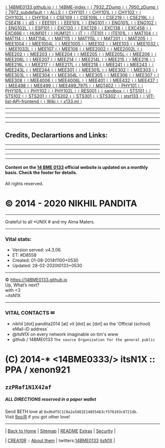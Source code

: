 [   `|`  	14BME0133.github.io	  `|`   ](	https://14BME0133.github.io/14BME0133.github.io	)
[   `|`  	14BME-index	  `|`   ](	https://14BME0133.github.io/14BME-index	)
[   `|`  	7932_ZDump	  `|`   ](	https://14BME0133.github.io/7932_ZDump	)
[   `|`  	7950_zDump	  `|`   ](	https://14BME0133.github.io/7950_zDump	)
[   `|`  	7972_subdefault	  `|`   ](	https://14BME0133.github.io/7972_subdefault	)
[   `|`  	ALLS	  `|`   ](	https://14BME0133.github.io/ALLS	)
[   `|`  	CHY101	  `|`   ](	https://14BME0133.github.io/CHY101	)
[   `|`  	CHY101L	  `|`   ](	https://14BME0133.github.io/CHY101L	)
[   `|`  	CHY102	  `|`   ](	https://14BME0133.github.io/CHY102	)
[   `|`  	CHY102L	  `|`   ](	https://14BME0133.github.io/CHY102L	)
[   `|`  	CHY104	  `|`   ](	https://14BME0133.github.io/CHY104	)
[   `|`  	CSE109	  `|`   ](	https://14BME0133.github.io/CSE109	)
[   `|`  	CSE109L	  `|`   ](	https://14BME0133.github.io/CSE109L	)
[   `|`  	CSE219	  `|`   ](	https://14BME0133.github.io/CSE219	)
[   `|`  	CSE219L	  `|`   ](	https://14BME0133.github.io/CSE219L	)
[   `|`  	CSE418 	  `|`   ](	https://14BME0133.github.io/CSE418	)
[   `|`  	d3	  `|`   ](	https://14BME0133.github.io/d3	)
[   `|`  	EEE101	  `|`   ](	https://14BME0133.github.io/EEE101	)
[   `|`  	EEE101L	  `|`   ](	https://14BME0133.github.io/EEE101L	)
[   `|`  	ENG101	  `|`   ](	https://14BME0133.github.io/ENG101	)
[   `|`  	ENG101L	  `|`   ](	https://14BME0133.github.io/ENG101L	)
[   `|`  	ENG102	  `|`   ](	https://14BME0133.github.io/ENG102	)
[   `|`  	ENG102L	  `|`   ](	https://14BME0133.github.io/ENG102L	)
[   `|`  	ESP101	  `|`   ](	https://14BME0133.github.io/ESP101	)
[   `|`  	EXC120	  `|`   ](	https://14BME0133.github.io/EXC120	)
[   `|`  	EXC129	  `|`   ](	https://14BME0133.github.io/EXC129	)
[   `|`  	EXC138	  `|`   ](	https://14BME0133.github.io/EXC138	)
[   `|`  	EXC458	  `|`   ](	https://14BME0133.github.io/EXC458	)
[   `|`  	EXC666	  `|`   ](	https://14BME0133.github.io/EXC666	)
[   `|`  	HUM101	  `|`   ](	https://14BME0133.github.io/HUM101	)
[   `|`  	HUM121	  `|`   ](	https://14BME0133.github.io/HUM121	)
[   `|`  	IT	  `|`   ](	https://14BME0133.github.io/IT	)
[   `|`  	ITE101	  `|`   ](	https://14BME0133.github.io/ITE101	)
[   `|`  	ITE101L	  `|`   ](	https://14BME0133.github.io/ITE101L	)
[   `|`  	MAT104	  `|`   ](	https://14BME0133.github.io/MAT104	)
[   `|`  	MAT114	  `|`   ](	https://14BME0133.github.io/MAT114	)
[   `|`  	MAT114L	  `|`   ](	https://14BME0133.github.io/MAT114L	)
[   `|`  	MAT115	  `|`   ](	https://14BME0133.github.io/MAT115	)
[   `|`  	MAT115L	  `|`   ](	https://14BME0133.github.io/MAT115L	)
[   `|`  	MAT201	  `|`   ](	https://14BME0133.github.io/MAT201	)
[   `|`  	MAT205	  `|`   ](	https://14BME0133.github.io/MAT205	)
[   `|`  	MEE1004	  `|`   ](	https://14BME0133.github.io/MEE1004	)
[   `|`  	MEE1004L	  `|`   ](	https://14BME0133.github.io/MEE1004L	)
[   `|`  	MEE1005	  `|`   ](	https://14BME0133.github.io/MEE1005	)
[   `|`  	MEE102	  `|`   ](	https://14BME0133.github.io/MEE102	)
[   `|`  	MEE103	  `|`   ](	https://14BME0133.github.io/MEE103	)
[   `|`  	MEE1032	  `|`   ](	https://14BME0133.github.io/MEE1032	)
[   `|`  	MEE1032L	  `|`   ](	https://14BME0133.github.io/MEE1032L	)
[   `|`  	MEE107	  `|`   ](	https://14BME0133.github.io/MEE107	)
[   `|`  	MEE108	  `|`   ](	https://14BME0133.github.io/MEE108	)
[   `|`  	MEE2002	  `|`   ](	https://14BME0133.github.io/MEE2002	)
[   `|`  	MEE2002L	  `|`   ](	https://14BME0133.github.io/MEE2002L	)
[   `|`  	MEE202	  `|`   ](	https://14BME0133.github.io/MEE202	)
[   `|`  	MEE203	  `|`   ](	https://14BME0133.github.io/MEE203	)
[   `|`  	MEE204	  `|`   ](	https://14BME0133.github.io/MEE204	)
[   `|`  	MEE205	  `|`   ](	https://14BME0133.github.io/MEE205	)
[   `|`  	MEE205L	  `|`   ](	https://14BME0133.github.io/MEE205L	)
[   `|`  	MEE206	  `|`   ](	https://14BME0133.github.io/MEE206	)
[   `|`  	MEE206L	  `|`   ](	https://14BME0133.github.io/MEE206L	)
[   `|`  	MEE207	  `|`   ](	https://14BME0133.github.io/MEE207	)
[   `|`  	MEE214	  `|`   ](	https://14BME0133.github.io/MEE214	)
[   `|`  	MEE214L	  `|`   ](	https://14BME0133.github.io/MEE214L	)
[   `|`  	MEE215	  `|`   ](	https://14BME0133.github.io/MEE215	)
[   `|`  	MEE216	  `|`   ](	https://14BME0133.github.io/MEE216	)
[   `|`  	MEE216L	  `|`   ](	https://14BME0133.github.io/MEE216L	)
[   `|`  	MEE217	  `|`   ](	https://14BME0133.github.io/MEE217	)
[   `|`  	MEE217L	  `|`   ](	https://14BME0133.github.io/MEE217L	)
[   `|`  	MEE218	  `|`   ](	https://14BME0133.github.io/MEE218	)
[   `|`  	MEE241	  `|`   ](	https://14BME0133.github.io/MEE241	)
[   `|`  	MEE243	  `|`   ](	https://14BME0133.github.io/MEE243	)
[   `|`  	MEE243L	  `|`   ](	https://14BME0133.github.io/MEE243L	)
[   `|`  	MEE244	  `|`   ](	https://14BME0133.github.io/MEE244	)
[   `|`  	MEE301	  `|`   ](	https://14BME0133.github.io/MEE301	)
[   `|`  	MEE301L	  `|`   ](	https://14BME0133.github.io/MEE301L	)
[   `|`  	MEE302	  `|`   ](	https://14BME0133.github.io/MEE302	)
[   `|`  	MEE303	  `|`   ](	https://14BME0133.github.io/MEE303	)
[   `|`  	MEE303L	  `|`   ](	https://14BME0133.github.io/MEE303L	)
[   `|`  	MEE304	  `|`   ](	https://14BME0133.github.io/MEE304	)
[   `|`  	MEE304L	  `|`   ](	https://14BME0133.github.io/MEE304L	)
[   `|`  	MEE305	  `|`   ](	https://14BME0133.github.io/MEE305	)
[   `|`  	MEE306	  `|`   ](	https://14BME0133.github.io/MEE306	)
[   `|`  	MEE307	  `|`   ](	https://14BME0133.github.io/MEE307	)
[   `|`  	MEE308	  `|`   ](	https://14BME0133.github.io/MEE308	)
[   `|`  	MEE4006	  `|`   ](	https://14BME0133.github.io/MEE4006	)
[   `|`  	MEE4006L	  `|`   ](	https://14BME0133.github.io/MEE4006L	)
[   `|`  	MEE401	  `|`   ](	https://14BME0133.github.io/MEE401	)
[   `|`  	MEE432	  `|`   ](	https://14BME0133.github.io/MEE432	)
[   `|`  	MEE437	  `|`   ](	https://14BME0133.github.io/MEE437	)
[   `|`  	MEE498	  `|`   ](	https://14BME0133.github.io/MEE498	)
[   `|`  	MEE499	  `|`   ](	https://14BME0133.github.io/MEE499	)
[   `|`  	MEE499_7975	  `|`   ](	https://14BME0133.github.io/MEE499_7975	)
[   `|`  	MGT402	  `|`   ](	https://14BME0133.github.io/MGT402	)
[   `|`  	PHY101	  `|`   ](	https://14BME0133.github.io/PHY101	)
[   `|`  	PHY101L	  `|`   ](	https://14BME0133.github.io/PHY101L	)
[   `|`  	PHY102	  `|`   ](	https://14BME0133.github.io/PHY102	)
[   `|`  	PHY102L	  `|`   ](	https://14BME0133.github.io/PHY102L	)
[   `|`  	RES001	  `|`   ](	https://14BME0133.github.io/RES001	)
[   `|`  	sandbox	  `|`   ](	https://14BME0133.github.io/sandbox	)
[   `|`  	STS101	  `|`   ](	https://14BME0133.github.io/STS101	)
[   `|`  	STS102	  `|`   ](	https://14BME0133.github.io/STS102	)
[   `|`  	STS201	  `|`   ](	https://14BME0133.github.io/STS201	)
[   `|`  	STS202	  `|`   ](	https://14BME0133.github.io/STS202	)
[   `|`  	STS301	  `|`   ](	https://14BME0133.github.io/STS301	)
[   `|`  	STS302	  `|`   ](	https://14BME0133.github.io/STS302	)
[   `|`  	stst133	  `|`   ](	https://14BME0133.github.io/stst133	)
[   `|`  	VIT-list-API-frontend	  `|`   ](	https://14BME0133.github.io/VIT-list-API-frontend	)
[   `|`  	Wiki	  `|`   ](	https://14BME0133.github.io/Wiki	)
[   `|`  	x133.ml	  `|`   ](	https://14BME0133.github.io/x133.ml	)
				
				
				


<hr />
<hr />
<hr />
<hr />

<h2 id="credits-declarartions-and-links">Credits, Declarartions and Links: </h2>

<hr />
<hr />
<hr />
<hr />

<h4 id="content-on-the-14-bme-0133-official-website-is-updated-on-a-tri-monthly-basis-check-the-footer-for-details">Content on the <a href="http://14bme0133.github.io">14 BME 0133</a> official website is updated on a monthly basis. Check the footer for details.</h4>

<p>All rights reserved.</p>

<h1 id="2014-nikhil-pandita">© 2014 - 2020 NIKHIL PANDITA</h1>

<hr />

<p>Grateful to all *UNIX # and my Alma Maters.</p>

<hr />

<h3 id="vital-stats">Vital stats:</h3>

<ul>
  <li>Version served: v4.3.06.</li>
  <li>ET: #D8558</li>
  <li>Created: 01-08-2014t1100+0530</li>
  <li>Updated: 28-02-2020t0133+0530</li>
</ul>

<hr />

<p>© <a href="https://14BME0133.github.io">https://14BME0133.github.io</a> 
<br />Up, What’s next?<br />with &lt;3<br />~itsN1X</p>


---


### VITAL CONTACTS ✉

- nikhil [dot] pandita2014 [at] vit [dot] ac [dot] as the 'Official (school) eMail-iD address`
- @itsN1X on every network imaginable on tim's www
- github / 14BME0133 `The source Organization for the general public `


# (C) 2014-* <14BME0333/> itsN1X :: PPA / xenon921
## `zzPRaf1N1X42af`


##### ALL DIRECTIONS reserved in a paper wallet
Send $ETH love at `0xd6df5C1C8a2a5881E14855463cf576193c8721db`.  
Visit [9xo/R](https://9xo.github.io/R/teb) if you got other love!

----
|  [Back to Home](../../)  |  [Sitemap](sitemap.md)  |  [README](README.md)   [Extras](info.md)  |  [Security](security.md)  |

|  [CREA10R](https://google.com/search?q=itsN1X) :: [About them](https://about.me/itsN1X) | twitters:[14BME0133](https://twitter.com/14bme0133) [itsN1X](https://twitter.com/itsN1X) |

